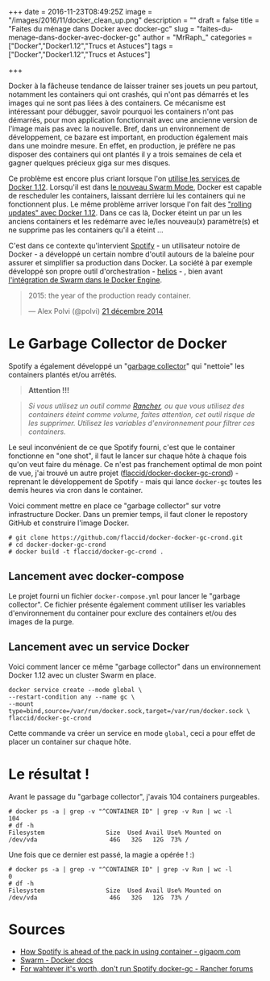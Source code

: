 +++
date = 2016-11-23T08:49:25Z
image = "/images/2016/11/docker_clean_up.png"
description = ""
draft = false
title = "Faites du ménage dans Docker avec docker-gc"
slug = "faites-du-menage-dans-docker-avec-docker-gc"
author = "MrRaph_"
categories = ["Docker","Docker1.12","Trucs et Astuces"]
tags = ["Docker","Docker1.12","Trucs et Astuces"]

+++

Docker à la fâcheuse tendance de laisser trainer ses jouets un peu partout, notamment les containers qui ont crashés, qui n'ont pas démarrés et les images qui ne sont pas liées à des containers. Ce mécanisme est intéressant pour débugger, savoir pourquoi les containers n'ont pas démarrés, pour mon application fonctionnait avec une ancienne version de l'image mais pas avec la nouvelle. Bref, dans un environnement de développement, ce bazare est important, en production également mais dans une moindre mesure. En effet, en production, je préfère ne pas disposer des containers qui ont plantés il y a trois semaines de cela et gagner quelques précieux giga sur mes disques.

Ce problème est encore plus criant lorsque l'on [utilise les services de Docker 1.12](https://techan.fr/creer-des-services-avec-docker-1-12/). Lorsqu'il est dans [le nouveau Swarm Mode](https://docs.docker.com/engine/swarm/), Docker est capable de rescheduler les containers, laissant derrière lui les containers qui ne fonctionnent plus. Le même problème arriver lorsque l'on fait des ["rolling updates" avec Docker 1.12](https://techan.fr/les-rolling-updates-avec-docker-1-12/). Dans ce cas là, Docker éteint un par un les anciens containers et les redémarre avec le/les nouveau(x) paramètre(s) et ne supprime pas les containers qu'il a éteint ...

C'est dans ce contexte qu'intervient [Spotify](https://www.spotify.com/fr/) - un utilisateur notoire de Docker - a développé un certain nombre d'outil autours de la baleine pour assurer et simplifier sa production dans Docker. La société à par exemple développé son propre outil d'orchestration - [helios](https://github.com/spotify/helios) - , bien avant [l'intégration de Swarm dans le Docker Engine](http://blog.loof.fr/2016/06/dockercon-quand-docker-swarm-laisse-la.html).


<blockquote class="twitter-tweet" data-lang="fr"><p lang="en" dir="ltr">2015: the year of the production ready container.</p>&mdash; Alex Polvi (@polvi) <a href="https://twitter.com/polvi/status/546745257954529281">21 décembre 2014</a></blockquote>
<script async src="//platform.twitter.com/widgets.js" charset="utf-8"></script>


# Le Garbage Collector de Docker

Spotify a également développé un "[garbage collector](https://github.com/spotify/docker-gc)" qui "nettoie" les containers plantés et/ou arrêtés.

> **Attention !!!**

> *Si vous utilisez un outil comme [Rancher](http://rancher.com/), ou que vous utilisez des containers éteint comme volume, faites attention, cet outil risque de les supprimer. Utilisez les variables d'environnement pour filtrer ces containers.*

Le seul inconvénient de ce que Spotify fourni, c'est que le container fonctionne en "one shot", il faut le lancer sur chaque hôte à chaque fois qu'on veut faire du ménage. Ce n'est pas franchement optimal de mon point de vue, j'ai trouvé un autre projet ([flaccid/docker-docker-gc-crond](https://github.com/flaccid/docker-docker-gc-crond)) - reprenant le développement de Spotify - mais qui lance `docker-gc` toutes les demis heures via cron dans le container.

Voici comment mettre en place ce "garbage collector" sur votre infrastructure Docker. Dans un premier temps, il faut cloner le repostory GitHub et construire l'image Docker.

    # git clone https://github.com/flaccid/docker-docker-gc-crond.git
    # cd docker-docker-gc-crond
    # docker build -t flaccid/docker-gc-crond .


## Lancement avec docker-compose

Le projet fourni un fichier `docker-compose.yml` pour lancer le "garbage collector". Ce fichier présente également comment utiliser les variables d'environnement du container pour exclure des containers et/ou des images de la purge.

<script src="https://gist-it.appspot.com/https://github.com/flaccid/docker-docker-gc-crond/blob/master/docker-compose.yml"></script>


## Lancement avec un service Docker


Voici comment lancer ce même "garbage collector" dans un environnement Docker 1.12 avec un cluster Swarm en place.

    docker service create --mode global \
    --restart-condition any --name gc \
    --mount type=bind,source=/var/run/docker.sock,target=/var/run/docker.sock \
    flaccid/docker-gc-crond


Cette commande va créer un service en mode `global`, ceci a pour effet de placer un container sur chaque hôte.

# Le résultat !

Avant le passage du "garbage collector", j'avais 104 containers purgeables.

    # docker ps -a | grep -v "^CONTAINER ID" | grep -v Run | wc -l
    104
    # df -h
    Filesystem                 Size  Used Avail Use% Mounted on
    /dev/vda                    46G   32G   12G  73% /

Une fois que ce dernier est passé, la magie a opérée ! :)

    # docker ps -a | grep -v "^CONTAINER ID" | grep -v Run | wc -l
    0
    # df -h
    Filesystem                 Size  Used Avail Use% Mounted on
    /dev/vda                    46G   32G   12G  73% /


# Sources

* [How Spotify is ahead of the pack in using container - gigaom.com](https://gigaom.com/2015/02/22/how-spotify-is-ahead-of-the-pack-in-using-containers/)
* [Swarm - Docker docs](https://docs.docker.com/engine/swarm/)
* [For wahtever it's worth, don't run Spotify docker-gc - Rancher forums](https://forums.rancher.com/t/for-whatever-its-worth-dont-run-spotify-docker-gc/1571)
